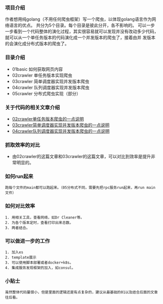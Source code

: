 ### 项目介绍
作者想用纯golang（不用任何爬虫框架）写一个爬虫，以体现golang语言作为网络语言的优点。
共分为5个目录。每个目录是彼此分开，各不影响的。
可以一步一步看到一个代码整体的演化过程，其实很容易就可以发现并没有改动多少代码，就可以从一个单任务版本的代码演化成一个并发版本的爬虫了，接着由并
发版本的会演化成分布式版本的爬虫了。

### 目录介绍
* 01basic 如何获取网页内容
* 02crawler 单任务版本实现爬虫
* 03crawler 简单调度器实现并发版本爬虫
* 04crawler 队列调度器实现并发版本爬虫
* 05crawler 分布式爬虫实现（部分）

### 关于代码的相关文章介绍
* [02crawler单任务版本爬虫的一点说明](https://www.cnblogs.com/anmutu/p/12725642.html)
* [03crawler简单调度器实现并发版本爬虫的一点说明](https://www.cnblogs.com/anmutu/p/12734031.html)
* [04crawler队列调度器实现并发版本爬虫的一点说明](https://www.cnblogs.com/anmutu/p/12765207.html)

### 抓取效率的对比
* 由02crawler的这篇文章和03crawler的这篇文章，可以对比到效率是提升非常明显的。

### 如何run起来
```
跑每个文件的main都可以跑起来。（05分布式不同，需要先把rpc服务run起来，再run main文件）
```

### 如何对比效率
```
1. 用相关工具，查看网络，如Dr Cleaner等。
2. 为各个版本定时，查看打印出来总数。
3. 两者结合。
```

### 可以做进一步的工作
```
1. 加入es
2. template展示
3. 可以使用脚本部署或者docker+k8s。
4. 集成服务发现框架的加入，如consul。
```

### 小贴士
```
虽然整体代码量很小，但是里面的逻辑还是有点复杂的，建议从最基础的01以及结合后面的文章往后看。
```



